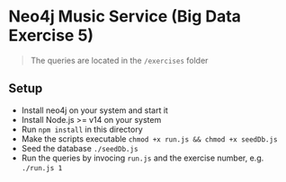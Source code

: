 # Neo4j Music Service (Big Data Exercise 5)

> The queries are located in the `/exercises` folder

## Setup

- Install neo4j on your system and start it
- Install Node.js >= v14 on your system
- Run `npm install` in this directory
- Make the scripts executable `chmod +x run.js && chmod +x seedDb.js`
- Seed the database `./seedDb.js`
- Run the queries by invocing `run.js` and the exercise number, e.g. `./run.js 1`
